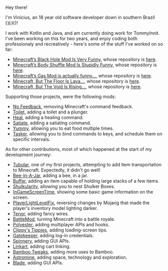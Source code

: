 Hey there!

I'm Vinícius, an 18 year old software developer down in southern Brazil (🇧🇷)!

I work with Kotlin and Java, and am currently doing work for TommyInnit. I've been working on this for two years, and enjoy coding both professionaly and recreatively - here's some of the stuff I've worked on so far:

- [Minecraft’s Black Hole Mod Is Very Funny](https://www.youtube.com/watch?v=cd4ILT8LDoI), whose repository is [here](https://github.com/vini2003/Black-Hole).
- [Minecraft’s Body Shuffle Mod Is Stupidly Funny](https://www.youtube.com/watch?v=h9stFKuPGa8), whose repository is [here](https://github.com/vini2003/Body-Shuffle).
- [Minecraft’s Gas Mod is actually funny...](https://www.youtube.com/watch?v=UFZ5EMTcehA), whose repository is [here](https://github.com/vini2003/Harmful-Gas).
- [Minecraft, But The Floor Is Lava...](https://www.youtube.com/watch?v=rLSSaUv6DwQ), whose repository is [here](https://github.com/vini2003/Void-Rising).
- [Minecraft, But The Void Is Rising...](https://www.youtube.com/watch?v=rLSSaUv6DwQ), whose repository is [here](https://github.com/vini2003/The-Floor-Is-Lava).

Supporting those projects, were the following mods:

- [No Feedback](https://github.com/vini2003/No-Feedback), removing Minecraft's command feedback.
- [Toilet](https://github.com/vini2003/Toilet), adding a toilet and a plunger.
- [Heal](https://github.com/vini2003/Heal), adding a healing command.
- [Satiate](https://github.com/vini2003/Satiate), adding a satiating command.
- [Yummy](https://github.com/vini2003/Yummy), allowing you to eat food multiple times.
- [Tasker](https://github.com/vini2003/Tasker), allowing you to bind commands to keys, and schedule them on specific intervals.

As for other contributions, most of which happened at the start of my development journey:

- [Tubular](https://github.com/vini2003/Tubular), one of my first projects, attempting to add item transportation to Minecraft. Expectedly, it didn't go well!
- [Bee-In-A-Jar](https://github.com/vini2003/Bee-in-a-Jar), adding a bee, in a jar.
- [Buffer](https://github.com/vini2003/Buffer), adding an item capable of holding large stacks of a few items.
- [Shulkularity](https://github.com/vini2003/Shulkularity), allowing you to nest Shulker Boxes.
- [InGameScreenTime](https://github.com/vini2003/InGameScreenTime), showing some basic game information on the screen.
- [PlayerLightLevelFix](https://github.com/vini2003/PlayerLightLevelFix), reversing changes by Mojang that made the player's inventory model lighting darker.
- [Tenor](https://github.com/vini2003/Tenor), adding fancy wires.
- [BattleMod](https://github.com/vini2003/BattleMod), turning Minecraft into a battle royale.
- [Polyester](https://github.com/vini2003/Polyester), adding multiplayer APIs and hooks.
- [Clippy's Tippies](https://github.com/vini2003/Clippys-Tippies), adding loading-screen tips.
- [Gatekeeper](https://github.com/vini2003/Gatekeeper), adding log-in credentials.
- [Spinnery](https://github.com/vini2003/Spinnery), adding GUI APIs.
- [Linkart](https://github.com/vini2003/Linkart), adding cart linking.
- [Bamboo Tweaks](https://github.com/vini2003/Bamboo-Tweaks), adding more uses to Bamboo.
- [Astromine](https://github.com/Mixinors/Astromine), adding space, technology and exploration.
- [Blade](https://github.com/Mixinors/Blade), adding GUI APIs.
